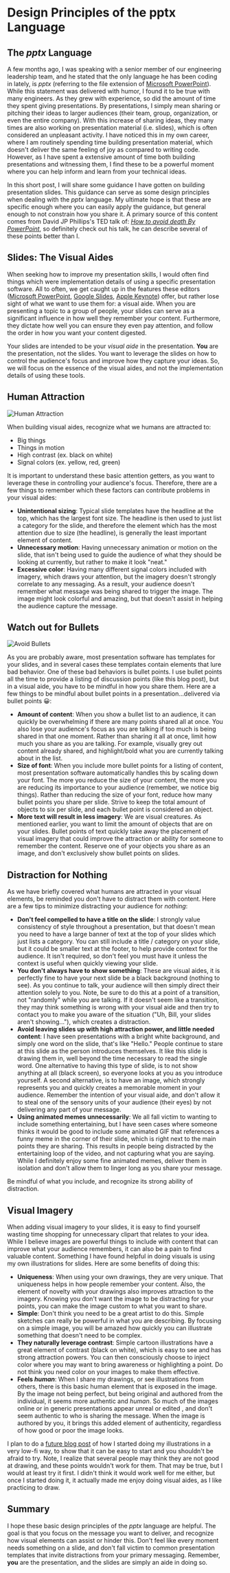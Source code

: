 # Design Principles of the pptx Language


## The _pptx_ Language

A few months ago, I was speaking with a senior member of our engineering leadership team, and he stated that the only language he has been coding in lately, is _pptx_ (referring to the file extension of [Microsoft PowerPoint](https://products.office.com/en-us/powerpoint)). While this statement was delivered with humor, I found it to be true with many engineers. As they grew with experience, so did the amount of time they spent giving presentations. By presentations, I simply mean sharing or pitching their ideas to larger audiences (their team, group, organization, or even the entire company). With this increase of sharing ideas, they many times are also working on presentation material (i.e. slides), which is often considered an unpleasant activity. I have noticed this in my own career, where I am routinely spending time building presentation material, which doesn't deliver the same feeling of joy as compared to writing code. However, as I have spent a extensive amount of time both building presentations and witnessing them, I find these to be a powerful moment where you can help inform and learn from your technical ideas.

In this short post, I will share some guidance I have gotten on building presentation slides. This guidance can serve as some design principles when dealing with the _pptx_ language. My ultimate hope is that these are specific enough where you can easily apply the guidance, but general enough to not constrain how you share it. A primary source of this content comes from David JP Phillips's TED talk of: _[How to avoid death By PowerPoint](https://www.youtube.com/watch?v=Iwpi1Lm6dFo)_, so definitely check out his talk, he can describe several of these points better than I.

## Slides: The Visual Aides

When seeking how to improve my presentation skills, I would often find things which were implementation details of using a specific presentation software. All to often, we get caught up in the features these editors ([Microsoft PowerPoint](https://products.office.com/en-us/powerpoint), [Google Slides](https://www.google.com/slides/about/), [Apple Keynote](https://www.apple.com/keynote/)) offer, but rather lose sight of what we want to use them for: a visual aide. When you are presenting a topic to a group of people, your slides can serve as a significant influence in how well they remember your content. Furthermore, they dictate how well you can ensure they even pay attention, and follow the order in how you want your content digested.

Your slides are intended to be your _visual aide_ in the presentation. **You** are the presentation, not the slides. You want to leverage the slides on how to control the audience's focus and improve how they capture your ideas. So, we will focus on the essence of the visual aides, and not the implementation details of using these tools.

## Human Attraction

![Human Attraction](human-attractions.png)

When building visual aides, recognize what we humans are attracted to:

* Big things
* Things in motion
* High contrast (ex. black on white)
* Signal colors (ex. yellow, red, green)

It is important to understand these basic attention getters, as you want to leverage these in controlling your audience's focus. Therefore, there are a few things to remember which these factors can contribute problems in your visual aides:

* **Unintentional sizing**: Typical slide templates have the headline at the top, which has the largest font size. The headline is then used to just list a category for the slide, and therefore the element which has the most attention due to size (the headline), is generally the least important element of content.
* **Unnecessary motion**: Having unnecessary animation or motion on the slide, that isn't being used to guide the audience of what they should be looking at currently, but rather to make it look "neat."
* **Excessive color**: Having many different signal colors included with imagery, which draws your attention, but the imagery doesn't strongly correlate to any messaging. As a result, your audience doesn't remember what message was being shared to trigger the image. The image might look colorful and amazing, but that doesn't assist in helping the audience capture the message.

## Watch out for Bullets

![Avoid Bullets](bullets.png)

As you are probably aware, most presentation software has templates for your slides, and in several cases these templates contain elements that lure bad behavior. One of these bad behaviors is bullet points. I use bullet points all the time to provide a listing of discussion points (like this blog post), but in a visual aide, you have to be mindful in how you share them. Here are a few things to be mindful about bullet points in a presentation...delivered via bullet points 😀:

* **Amount of content**: When you show a bullet list to an audience, it can quickly be overwhelming if there are many points shared all at once. You also lose your audience's focus as you are talking if too much is being shared in that one moment. Rather than sharing it all at once, limit how much you share as you are talking. For example, visually grey out content already shared, and highlight/bold what you are currently talking about in the list.
* **Size of font**: When you include more bullet points for a listing of content, most presentation software automatically handles this by scaling down your font. The more you reduce the size of your content, the more you are reducing its importance to your audience (remember, we notice big things). Rather than reducing the size of your font, reduce how many bullet points you share per slide. Strive to keep the total amount of objects to six per slide, and each bullet point is considered an object.
* **More text will result in less imagery**: We are visual creatures. As mentioned earlier, you want to limit the amount of objects that are on your slides. Bullet points of text quickly take away the placement of visual imagery that could improve the attraction or ability for someone to remember the content. Reserve one of your objects you share as an image, and don't exclusively show bullet points on slides.

## Distraction for Nothing

As we have briefly covered what humans are attracted in your visual elements, be reminded you don't have to distract them with content. Here are a few tips to minimize distracting your audience for _nothing_:

* **Don't feel compelled to have a title on the slide**: I strongly value consistency of style throughout a presentation, but that doesn't mean you need to have a large banner of text at the top of your slides which just lists a category. You can still include a title / category on your slide, but it could be smaller text at the footer, to help provide context for the audience. It isn't required, so don't feel you must have it unless the context is useful when quickly viewing your slide.
* **You don't always have to show something**: These are visual aides, it is perfectly fine to have your next slide be a black background (nothing to see). As you continue to talk, your audience will then simply direct their attention solely to you. Note, be sure to do this at a point of a transition, not "randomly" while you are talking. If it doesn't seem like a transition, they may think something is wrong with your visual aide and then try to contact you to make you aware of the situation ("Uh, Bill, your slides aren't showing..."), which creates a distraction.
* **Avoid leaving slides up with high attraction power, and little needed content**: I have seen presentations with a bright white background, and simply one word on the slide, that's like "Hello." People continue to stare at this slide as the person introduces themselves. It like this slide is drawing them in, well beyond the time necessary to read the single word. One alternative to having this type of slide, is to not show anything at all (black screen), so everyone looks at you as you introduce yourself. A second alternative, is to have an image, which strongly represents you and quickly creates a memorable moment in your audience. Remember the intention of your visual aide, and don't allow it to steal one of the sensory units of your audience (their eyes) by not delivering any part of your message.
* **Using animated memes unnecessarily**: We all fall victim to wanting to include something entertaining, but I have seen cases where someone thinks it would be good to include some animated GIF that references a funny meme in the corner of their slide, which is right next to the main points they are sharing. This results in people being distracted by the entertaining loop of the video, and not capturing what you are saying. While I definitely enjoy some fine animated memes, deliver them in isolation and don't allow them to linger long as you share your message.

Be mindful of what you include, and recognize its strong ability of distraction.

## Visual Imagery

When adding visual imagery to your slides, it is easy to find yourself wasting time shopping for unnecessary clipart that relates to your idea. While I believe images are powerful things to include with content that can improve what your audience remembers, it can also be a pain to find valuable content. Something I have found helpful in doing visuals is using my own illustrations for slides. Here are some benefits of doing this:

* **Uniqueness**: When using your own drawings, they are very unique. That uniqueness helps in how people remember your content. Also, the element of novelty with your drawings also improves attraction to the imagery. Knowing you don't want the image to be distracting for your points, you can make the image custom to what you want to share.
* **Simple**: Don't think you need to be a great artist to do this. Simple sketches can really be powerful in what you are describing. By focusing on a simple image, you will be amazed how quickly you can illustrate something that doesn't need to be complex.
* **They naturally leverage contrast**: Simple cartoon illustrations have a great element of contrast (black on white), which is easy to see and has strong attraction powers. You can then consciously choose to inject color where you may want to bring awareness or highlighting a point. Do not think you need color on your images to make them effective.
* **Feels _human_**: When I share my drawings, or see illustrations from others, there is this basic human element that is exposed in the image. By the image not being perfect, but being original and authored from the individual, it seems more authentic and _human_. So much of the images online or in generic presentations appear unreal or edited , and don't seem authentic to who is sharing the message. When the image is authored by you, it brings this added element of authenticity, regardless of how good or poor the image looks.

I plan to do a [future blog post](/post/drawing-101/) of how I started doing my illustrations in a very low-fi way, to show that it can be easy to start and you shouldn't be afraid to try. Note, I realize that several people may think they are not good at drawing, and these points wouldn't work for them. That may be true, but I would at least try it first. I didn't think it would work well for me either, but once I started doing it, it actually made me enjoy doing visual aides, as I like practicing to draw.

## Summary

I hope these basic design principles of the _pptx_ language are helpful. The goal is that you focus on the message you want to deliver, and recognize how visual elements can assist or hinder this. Don't feel like every moment needs something on a slide, and don't fall victim to common presentation templates that invite distractions from your primary messaging. Remember, **you** are the presentation, and the slides are simply an aide in doing so.
